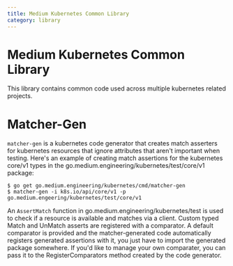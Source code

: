 ```yaml
---
title: Medium Kubernetes Common Library
category: library
---
```

# Medium Kubernetes Common Library

This library contains common code used across multiple kubernetes related projects.

# Matcher-Gen

`matcher-gen` is a kubernetes code generator that creates match asserters for
kubernetes resources that ignore attributes that aren't important when testing.
Here's an example of creating match assertions for the kubernetes core/v1 types
in the go.medium.engineering/kubernetes/test/core/v1 package:

```!bash
$ go get go.medium.engineering/kubernetes/cmd/matcher-gen
$ matcher-gen -i k8s.io/api/core/v1 -p go.medium.engeering/kubernetes/test/core/v1
```

An `AssertMatch` function in go.medium.engineering/kubernetes/test is used to
check if a resource is available and matches via a client. Custom typed Match
and UnMatch asserts are registered with a comparator. A default comparator is
provided and the matcher-generated code automatically registers generated
assertions with it, you just have to import the generated package somewhere. If
you'd like to manage your own comparater, you can pass it to the
RegisterComparators method created by the code generator.

